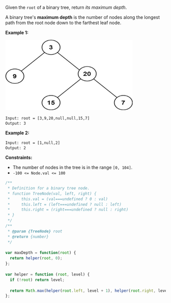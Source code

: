 Given the `root` of a binary tree, return *its maximum depth*.

A binary tree's __maximum depth__ is the number of nodes along the longest path from the root node down to the farthest leaf node.

 
__Example 1:__

<img src="../src/Asset/tmp-tree.jpg" width="400" height="220">

```
Input: root = [3,9,20,null,null,15,7]
Output: 3
```

__Example 2:__
```
Input: root = [1,null,2]
Output: 2
``` 

__Constraints:__

* The number of nodes in the tree is in the range `[0, 104]`.
* `-100 <= Node.val <= 100`

```javascript
/**
 * Definition for a binary tree node.
 * function TreeNode(val, left, right) {
 *     this.val = (val===undefined ? 0 : val)
 *     this.left = (left===undefined ? null : left)
 *     this.right = (right===undefined ? null : right)
 * }
 */
/**
 * @param {TreeNode} root
 * @return {number}
 */

var maxDepth = function(root) {
  return helper(root, 0);
};

var helper = function (root, level) {
  if (!root) return level;
  
  return Math.max(helper(root.left, level + 1), helper(root.right, level + 1));
};
```